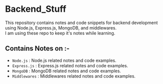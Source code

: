 # Backend_Stuff

This repository contains notes and code snippets for backend development using Node.js, Express.js, MongoDB, and middlewares. <br>
I am using these repo to keep it's notes while learning.

## Contains Notes on :-

- `Node.js` : Node.js related notes and code examples.
- `Express.js` : Express.js related notes and code examples.
- `MongoDB` : MongoDB related notes and code examples.
- `Middlewares` : Middlewares related notes and code examples.
